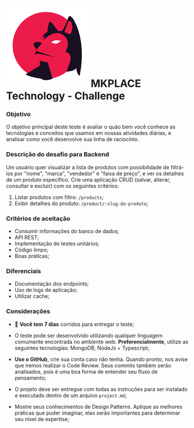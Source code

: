

# ![MKPLACE Technology](https://github.com/mkplace/mk-challenge/blob/main/logo.png?raw=true) MKPLACE Technology - Challenge  


### **Objetivo**
O objetivo principal deste teste é avaliar o quão bem você conhece as tecnologias e conceitos que usamos em nossas atividades diárias, e analisar como você desenvolve sua linha de raciocínio.

### **Descrição do desafio para Backend**
Um usuário quer visualizar a lista de produtos com possibilidade de filtrá-los por "nome", "marca", "vendedor" e "faixa de preço", e ver os detalhes de um produto específico. Crie uma aplicação CRUD (salvar, alterar, consultar e excluir) com os seguintes critérios:
1.	Listar produtos com filtro: `/products`;
2.	Exibir detalhes do produto: `/product/:slug-do-produto`;

### **Critérios de aceitação**
-	Consumir informações do banco de dados;
-	API REST;
-	Implementação de testes unitários;
-	Código limpo;
-	Boas práticas;

### **Diferenciais**
- Documentação dos endpoints;
- Uso de logs de aplicação;
- Utilizar cache;

### **Considerações**
-	:calendar: **Você tem 7 dias** corridos para entregar o teste;

-	O teste pode ser desenvolvido utilizando qualquer linguagem comumente encontrada no ambiente web. **Preferencialmente**, utilize as seguintes tecnologias: MongoDB, NodeJs + Typescript;

-	**Use o GitHub**, crie sua conta caso não tenha. Quando pronto, nos avise que iremos realizar o Code Review. Seus commits também serão analisados, pois é uma boa forma de entender seu fluxo de pensamento;

-	O projeto deve ser entregue com todas as instruções para ser instalado e executado dentro de um arquivo `project.md`;

-	Mostre seus conhecimentos de Design Patterns. Aplique as melhores práticas que puder imaginar, elas serão importantes para determinar seu nível de expertise;
